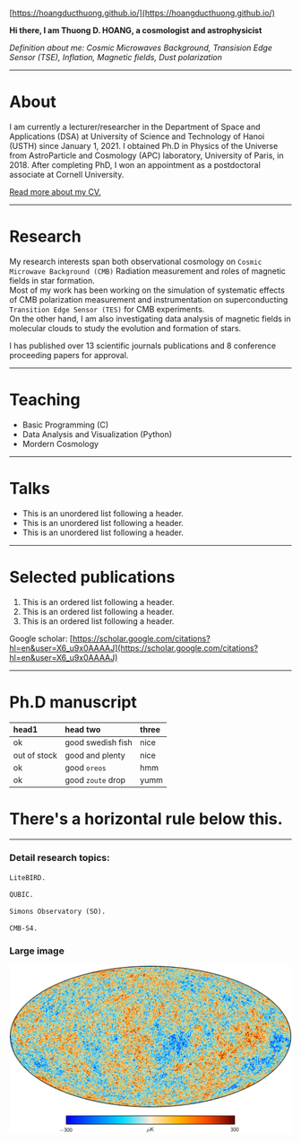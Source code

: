 [https://hoangducthuong.github.io/](https://hoangducthuong.github.io/)

**Hi there, I am Thuong D. HOANG, a cosmologist and astrophysicist**

_Definition about me: Cosmic Microwaves Background, Transision Edge Sensor (TSE), Inflation, Magnetic fields, Dust polarization_

---
# About

I am currently a lecturer/researcher in the Department of Space and Applications (DSA) at University of Science and Technology of Hanoi (USTH) since January 1, 2021. 
I obtained Ph.D in Physics of the Universe from AstroParticle and Cosmology (APC) laboratory, University of Paris, in 2018. 
After completing PhD, I won an appointment as a postdoctoral associate at Cornell University. <br>

<a href="/cv">Read more about my CV.</a>

---
# Research

My research interests span both observational cosmology on `Cosmic Microwave Background (CMB)` Radiation measurement and roles of magnetic fields in star formation. <br>
Most of my work has been working on the simulation of systematic effects of CMB polarization measurement and instrumentation on superconducting `Transition Edge Sensor (TES)` for CMB experiments. <br>
On the other hand, I am also investigating data analysis of magnetic fields in molecular clouds to study the evolution and formation of stars. <br>
		
I has published over 13 scientific journals publications and 8 conference proceeding papers for approval.<br>

---
# Teaching

* Basic Programming (C) <br>
* Data Analysis and Visualization (Python) <br>
* Mordern Cosmology  <br>

---
# Talks

*   This is an unordered list following a header.
*   This is an unordered list following a header.
*   This is an unordered list following a header.

---
# Selected publications

1.  This is an ordered list following a header.
2.  This is an ordered list following a header.
3.  This is an ordered list following a header.

Google scholar: [https://scholar.google.com/citations?hl=en&user=X6_u9x0AAAAJ](https://scholar.google.com/citations?hl=en&user=X6_u9x0AAAAJ)

---
# Ph.D manuscript

| head1        | head two          | three |
|:-------------|:------------------|:------|
| ok           | good swedish fish | nice  |
| out of stock | good and plenty   | nice  |
| ok           | good `oreos`      | hmm   |
| ok           | good `zoute` drop | yumm  |


# There's a horizontal rule below this.

* * *

### Detail research topics:

```
LiteBIRD.
```


```
QUBIC.
```





```
Simons Observatory (SO).
```



```
CMB-S4.
```

### Large image

![Branching](/images/thumbnail.png)
